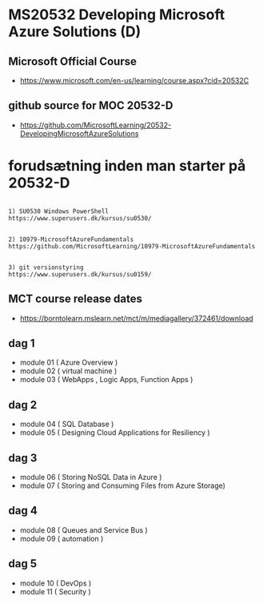 # MS20532 Developing Microsoft Azure Solutions (D)


## Microsoft Official Course

* https://www.microsoft.com/en-us/learning/course.aspx?cid=20532C

## github source for MOC 20532-D

* https://github.com/MicrosoftLearning/20532-DevelopingMicrosoftAzureSolutions


# forudsætning inden man starter på 20532-D

```

1) SU0530 Windows PowerShell 
https://www.superusers.dk/kursus/su0530/


2) 10979-MicrosoftAzureFundamentals
https://github.com/MicrosoftLearning/10979-MicrosoftAzureFundamentals


3) git versionstyring
https://www.superusers.dk/kursus/su0159/

```


## MCT course release dates

* https://borntolearn.mslearn.net/mct/m/mediagallery/372461/download



## dag 1

* module 01 ( Azure Overview )
* module 02 ( virtual machine )
* module 03 ( WebApps , Logic Apps, Function Apps )

## dag 2

* module 04 ( SQL Database )
* module 05 ( Designing Cloud Applications for Resiliency )

## dag 3

* module 06 ( Storing NoSQL Data in Azure )
* module 07 ( Storing and Consuming Files from Azure Storage)

## dag 4

* module 08 ( Queues and Service Bus )
* module 09 ( automation )

## dag 5
* module 10 ( DevOps )
* module 11 ( Security )